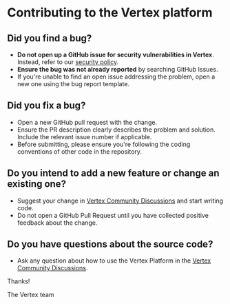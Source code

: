 # Contributing to the Vertex platform

## Did you find a bug?

- **Do not open up a GitHub issue for security vulnerabilities in Vertex**. Instead, refer to our [security policy](https://github.com/Vertexvis/vertex-community/security/policy).
- **Ensure the bug was not already reported** by searching GitHub Issues.
- If you're unable to find an open issue addressing the problem, open a new one using the bug report template.

## Did you fix a bug?

- Open a new GitHub pull request with the change.
- Ensure the PR description clearly describes the problem and solution. Include the relevant issue number if applicable.
- Before submitting, please ensure you're following the coding conventions of other code in the repository.

## Do you intend to add a new feature or change an existing one?

- Suggest your change in [Vertex Community Discussions](https://github.com/Vertexvis/vertex-community/discussions) and start writing code.
- Do not open a GitHub Pull Request until you have collected positive feedback about the change.

## Do you have questions about the source code?

- Ask any question about how to use the Vertex Platform in the [Vertex Community Discussions](https://github.com/Vertexvis/vertex-community/discussions).

Thanks!

The Vertex team
